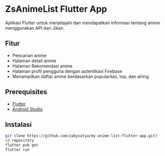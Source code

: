# ZsAnimeList Flutter App  

Aplikasi Flutter untuk menjelajahi dan mendapatkan informasi tentang anime menggunakan API dari Jikan.  

## Fitur  

- Pencarian anime  
- Halaman detail anime
- Halaman Rekomendasi anime  
- Halaman profil pengguna dengan autentikasi Firebase  
- Menampilkan daftar anime berdasarkan popularitas, top, dan airing  

## Prerequisites  

- [Flutter](https://flutter.dev/docs/get-started/install)  
- [Android Studio](https://developer.android.com/studio)

## Instalasi  

   ```bash  
   git clone https://github.com/zakysatya/my-anime-list-flutter-app.git)
   cd repository 
   flutter pub get
   flutter run
